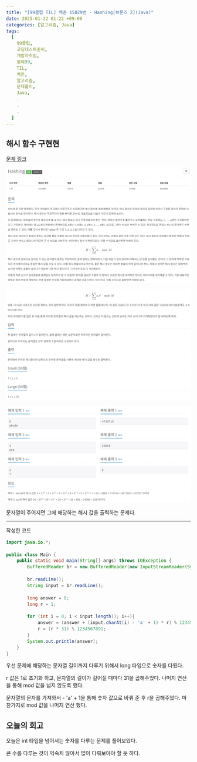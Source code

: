 ```yaml
---
title: "[99클럽 TIL] 백준 15829번 - Hashing[브론즈 2](Java)"
date: 2025-01-22 01:22 +09:00
categories: [알고리즘, Java]
tags:
  [
    99클럽,
    코딩테스트준비,
    개발자취업,
    항해99,
    TIL,
    백준,
    알고리즘,
    문제풀이,
    Java,
    .
    .
    .
  ]
---
```


## 해시 함수 구현현

[문제 링크](https://www.acmicpc.net/problem/15829)

![문제 설명](https://github.com/jungi0531/images/blob/main/99club_02/algorithm_99club2_07_01.png?raw=true)

![문제 설명](https://github.com/jungi0531/images/blob/main/99club_02/algorithm_99club2_07_02.png?raw=true)

![문제 설명](https://github.com/jungi0531/images/blob/main/99club_02/algorithm_99club2_07_03.png?raw=true)

문자열이 주어지면 그에 해당하는 해시 값을 출력하는 문제다.

---

작성한 코드

```java
import java.io.*;

public class Main {
    public static void main(String[] args) throws IOException {
        BufferedReader br = new BufferedReader(new InputStreamReader(System.in));

        br.readLine();
        String input = br.readLine();

        long answer = 0;
        long r = 1;

        for (int i = 0; i < input.length(); i++){
            answer = (answer + (input.charAt(i) - 'a' + 1) * r) % 1234567891;
            r = (r * 31) % 1234567891;
        }
        System.out.println(answer);
    }
}
```

우선 문제에 해당하는 문자열 길이까지 다루기 위해서 long 타입으로 숫자를 다뤘다.

r 값은 1로 초기화 하고, 문자열의 길이가 길어질 때마다 31을 곱해주었다. 나머지 연산을 통해 mod 값을 넘지 않도록 했다.

문자열의 문자를 가져와서 - 'a' + 1을 통해 숫자 값으로 바꿔 준 후 r을 곱해주었다. 마찬가지로 mod 값을 나머지 연산 했다.

## 오늘의 회고

오늘은 int 타입을 넘어서는 숫자를 다루는 문제를 풀어보았다.

큰 수를 다루는 것이 익숙치 않아서 많이 다뤄보아야 할 듯 하다.